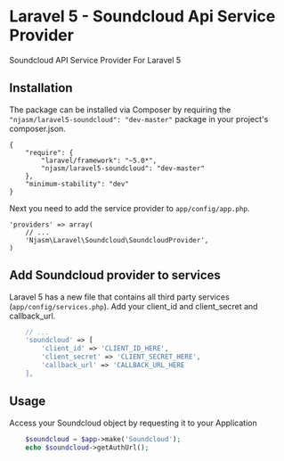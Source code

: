 Laravel 5 - Soundcloud Api Service Provider
===============
Soundcloud API Service Provider For Laravel 5

## Installation
The package can be installed via Composer by requiring the ``"njasm/laravel5-soundcloud": "dev-master"`` package in your project's composer.json.

```
{
    "require": {
        "laravel/framework": "~5.0*",
        "njasm/laravel5-soundcloud": "dev-master"
    },
    "minimum-stability": "dev"
}
```

Next you need to add the service provider to ``app/config/app.php``.

```
'providers' => array(
    // ...
    'Njasm\Laravel\Soundcloud\SoundcloudProvider',
)
```

## Add Soundcloud provider to services

Laravel 5 has a new file that contains all third party services (``app/config/services.php``).
Add your client_id and client_secret and callback_url.

```php
    // ...
	'soundcloud' => [
		'client_id' => 'CLIENT_ID_HERE',
		'client_secret' => 'CLIENT_SECRET_HERE',
		'callback_url' => 'CALLBACK_URL_HERE
	],
```

## Usage

Access your Soundcloud object by requesting it to your Application

```php
	$soundcloud = $app->make('Soundcloud');
	echo $soundcloud->getAuthUrl();
```

